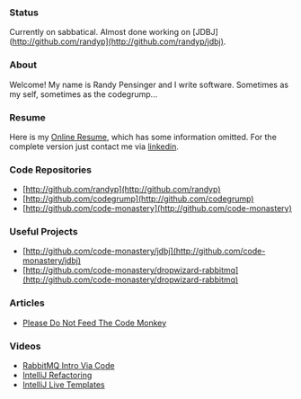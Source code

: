 ### Status
Currently on sabbatical. Almost done working on [JDBJ](http://github.com/randyp](http://github.com/randyp/jdbj).

### About
Welcome! My name is Randy Pensinger and I write software. Sometimes as my self, sometimes as the codegrump...

### Resume
Here is my [Online Resume](http://github.com/randyp/resume), which has some information omitted. For the complete version just contact me via [linkedin](https://www.linkedin.com/pub/randy-pensinger/78/b83/460).

### Code Repositories
* [http://github.com/randyp](http://github.com/randyp)
* [http://github.com/codegrump](http://github.com/codegrump)
* [http://github.com/code-monastery](http://github.com/code-monastery)

### Useful Projects
* [http://github.com/code-monastery/jdbj](http://github.com/code-monastery/jdbj)
* [http://github.com/code-monastery/dropwizard-rabbitmq](http://github.com/code-monastery/dropwizard-rabbitmq)

### Articles
* [Please Do Not Feed The Code Monkey](please-do-not-feed-the-code-monkey.html)

### Videos
* [RabbitMQ Intro Via Code](http://demo.hosted.panopto.com/Panopto/Pages/Viewer.aspx?id=09e4a915-0507-40f8-805a-f48769a195a2)
* [IntelliJ Refactoring](http://demo.hosted.panopto.com/Panopto/Pages/Viewer.aspx?id=6ec53cda-eacb-4eb1-927a-67e79ced563a)
* [IntelliJ Live Templates](http://demo.hosted.panopto.com/Panopto/Pages/Viewer.aspx?id=76d85607-07b3-45f7-a55c-68199d2e6b6a)

